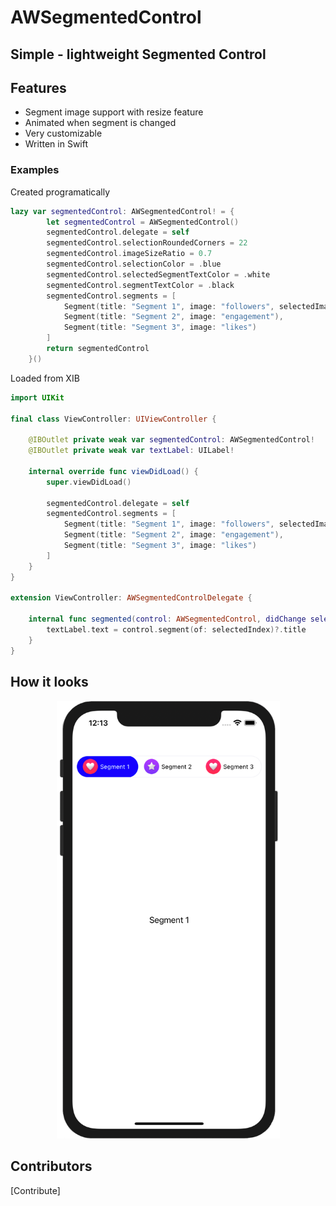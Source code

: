 # AWSegmentedControl
## Simple - lightweight Segmented Control

## Features
- Segment image support with resize feature
- Animated when segment is changed
- Very customizable
- Written in Swift


### Examples

Created programatically 
```swift
lazy var segmentedControl: AWSegmentedControl! = {
        let segmentedControl = AWSegmentedControl()
        segmentedControl.delegate = self
        segmentedControl.selectionRoundedCorners = 22
        segmentedControl.imageSizeRatio = 0.7
        segmentedControl.selectionColor = .blue 
        segmentedControl.selectedSegmentTextColor = .white
        segmentedControl.segmentTextColor = .black
        segmentedControl.segments = [
            Segment(title: "Segment 1", image: "followers", selectedImage: "likes"),
            Segment(title: "Segment 2", image: "engagement"),
            Segment(title: "Segment 3", image: "likes")
        ]
        return segmentedControl
    }()
```

Loaded from XIB
```swift
import UIKit

final class ViewController: UIViewController {
    
    @IBOutlet private weak var segmentedControl: AWSegmentedControl!
    @IBOutlet private weak var textLabel: UILabel!

    internal override func viewDidLoad() {
        super.viewDidLoad()
        
        segmentedControl.delegate = self
        segmentedControl.segments = [
            Segment(title: "Segment 1", image: "followers", selectedImage: "likes"),
            Segment(title: "Segment 2", image: "engagement"),
            Segment(title: "Segment 3", image: "likes")
        ]
    }
}

extension ViewController: AWSegmentedControlDelegate {
    
    internal func segmented(control: AWSegmentedControl, didChange selectedIndex: Int) {
        textLabel.text = control.segment(of: selectedIndex)?.title
    }
}
```


## How it looks
<p align="center">
<img src="https://github.com/tana90/AWSegmentedControl/blob/master/example1-image.png?raw=true" width="357"/>
</p>


## Contributors
[Contribute]